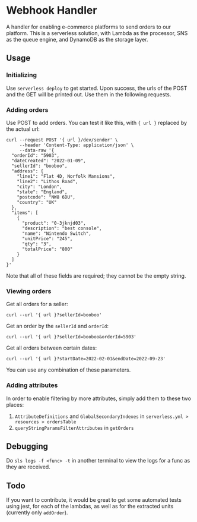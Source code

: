 # Webhook Handler

A handler for enabling e-commerce platforms to send orders to our platform. This is a serverless solution, with Lambda as the processor, SNS as the queue engine, and DynamoDB as the storage layer.

## Usage

### Initializing

Use `serverless deploy` to get started. Upon success, the urls of the POST and the GET will be printed out. Use them in the following requests.

### Adding orders

Use POST to add orders. You can test it like this, with `{ url }` replaced by the actual url:

```
curl --request POST '{ url }/dev/sender' \
     --header 'Content-Type: application/json' \
     --data-raw '{
  "orderId": "5903",
  "dateCreated": "2022-01-09",
  "sellerId": "booboo",
  "address": {
    "line1": "Flat 4D, Norfolk Mansions",
    "line2": "Lithos Road",
    "city": "London",
    "state": "England",
    "postcode": "NW8 6DU",
    "country": "UK"
  },
  "items": [
    {
      "product": "0-3jknjd03",
      "description": "best console",
      "name": "Nintendo Switch",
      "unitPrice": "245",
      "qty": "3",
      "totalPrice": "800"
    }
  ]
}'
```

Note that all of these fields are required; they cannot be the empty string.

### Viewing orders

Get all orders for a seller:

```
curl --url '{ url }?sellerId=booboo'
```

Get an order by the `sellerId` and `orderId`:

```
curl --url '{ url }?sellerId=booboo&orderId=5903'
```

Get all orders between certain dates:

```
curl --url '{ url }?startDate=2022-02-01&endDate=2022-09-23'
```

You can use any combination of these parameters.

### Adding attributes

In order to enable filtering by more attributes, simply add them to these two places:

1. `AttributeDefinitions` and `GlobalSecondaryIndexes` in `serverless.yml > resources > ordersTable`
2. `queryStringParamsFilterAttributes` in `getOrders`

## Debugging

Do `sls logs -f <func> -t` in another terminal to view the logs for a func as they are received.

## Todo

If you want to contribute, it would be great to get some automated tests using jest, for each of the lambdas, as well as for the extracted units (currently only `addOrder`).
